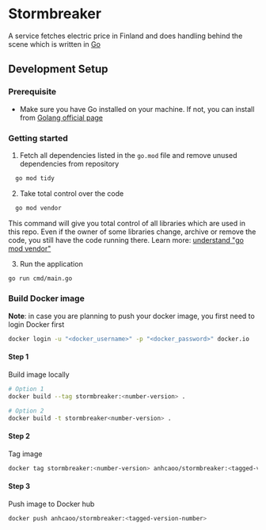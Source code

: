 
# Stormbreaker

A service fetches electric price in Finland and does handling behind the scene which is written in [Go](https://go.dev/)

## Development Setup
### Prerequisite
- Make sure you have Go installed on your machine. If not, you can install from [Golang official page](https://go.dev/doc/install) 

### Getting started
1. Fetch all dependencies listed in the `go.mod` file and remove unused dependencies from repository
```bash
  go mod tidy
```

2. Take total control over the code
```bash
  go mod vendor
```    
This command will give you total control of all libraries which are used in this repo. Even if the owner of some libraries change, archive or remove the code, you still have the code running there. Learn more: [understand "go mod vendor"](https://stackoverflow.com/questions/76705408/understanding-go-mod-vendor) 

3. Run the application 
```bash
go run cmd/main.go
```

### Build Docker image

**Note**: in case you are planning to push your docker image, you first need to login Docker first

```bash
docker login -u "<docker_username>" -p "<docker_password>" docker.io
```

#### Step 1
Build image locally
```bash
# Option 1
docker build --tag stormbreaker:<number-version> .

# Option 2
docker build -t stormbreaker<number-version> .
```

#### Step 2
Tag image
```bash
docker tag stormbreaker:<number-version> anhcaoo/stormbreaker:<tagged-version-number> 
```

#### Step 3
Push image to Docker hub
```bash
docker push anhcaoo/stormbreaker:<tagged-version-number> 
```